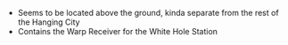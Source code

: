 - Seems to be located above the ground, kinda separate from the rest of the Hanging City
- Contains the Warp Receiver for the White Hole Station